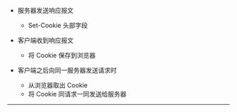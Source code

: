 * 服务器发送响应报文
    * Set-Cookie 头部字段

* 客户端收到响应报文
    * 将 Cookie 保存到浏览器

* 客户端之后向同一服务器发送请求时
    * 从浏览器取出 Cookie
    * 将 Cookie 同请求一同发送给服务器

---
